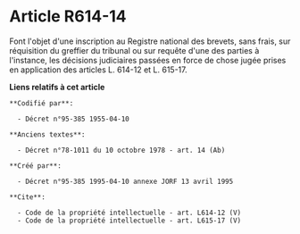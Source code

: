 # Article R614-14

Font l'objet d'une inscription au Registre national des brevets, sans frais, sur réquisition du greffier du tribunal ou sur
requête d'une des parties à l'instance, les décisions judiciaires passées en force de chose jugée prises en application des
articles L. 614-12 et L. 615-17.

**Liens relatifs à cet article**

	**Codifié par**:

	  - Décret n°95-385 1955-04-10

	**Anciens textes**:

	  - Décret n°78-1011 du 10 octobre 1978 - art. 14 (Ab)

	**Créé par**:

	  - Décret n°95-385 1995-04-10 annexe JORF 13 avril 1995

	**Cite**:

	  - Code de la propriété intellectuelle - art. L614-12 (V)
	  - Code de la propriété intellectuelle - art. L615-17 (V)
